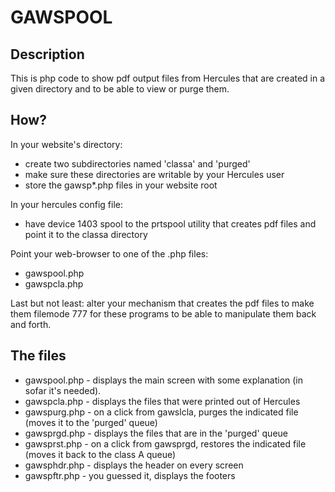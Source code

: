 # GAWSPOOL
## Description
This is php code to show pdf output files from Hercules that are created in a given directory and to be able to view or purge them.

## How?
In your website's directory:
- create two subdirectories named 'classa' and 'purged'
- make sure these directories are writable by your Hercules user
- store the gawsp*.php files in your website root

In your hercules config file: 
- have device 1403 spool to the prtspool utility that creates pdf files and point it to the classa directory

Point your web-browser to one of the .php files:
* gawspool.php 
* gawspcla.php

Last but not least: alter your mechanism that creates the pdf files to make them filemode 777 for these programs to be able to manipulate them back and forth.

## The files ##
- gawspool.php - displays the main screen with some explanation (in sofar it's needed).
- gawspcla.php - displays the files that were printed out of Hercules
- gawspurg.php - on a click from gawslcla, purges the indicated file (moves it to the 'purged' queue)
- gawsprgd.php - displays the files that are in the 'purged' queue
- gawsprst.php - on a click from gawsprgd, restores the indicated file (moves it back to the class A queue)
- gawsphdr.php - displays the header on every screen
- gawspftr.php - you guessed it, displays the footers

